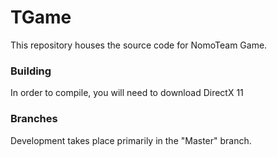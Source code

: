 # TGame
This repository houses the source code for NomoTeam Game.
### Building
In order to compile, you will need to download DirectX 11
### Branches
Development takes place primarily in the "Master" branch.
